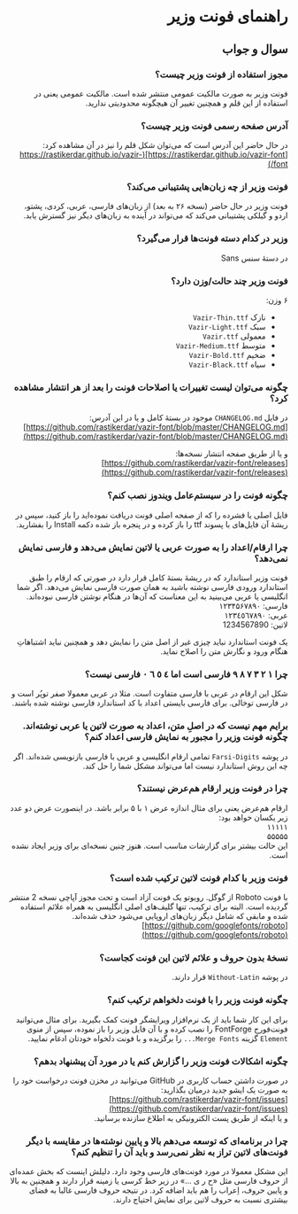 <div dir="rtl">

# راهنمای فونت وزیر

## سوال و جواب

### مجوز استفاده از فونت وزیر چیست؟

فونت وزیر به صورت مالکیت عمومی منتشر شده است. مالکیت عمومی یعنی در استفاده از این قلم و همچنین تغییر آن هیچگونه محدودیتی ندارید.

### آدرس صفحه رسمی فونت وزیر چیست؟

در حال حاضر این آدرس است که می‌توان شکل قلم را نیز در آن مشاهده کرد:  
[https://rastikerdar.github.io/vazir-font](https://rastikerdar.github.io/vazir-font/)

### فونت وزیر از چه زبان‌هایی پشتیبانی می‌کند؟

فونت وزیر در حال حاضر (نسخه ۲۶ به بعد) از زبان‌های فارسی، عربی، کردی، پشتو، اردو و گیلکی پشتیبانی می‌کند که می‌تواند در آینده به زبان‌های دیگر نیز گسترش یابد.

### وزیر در کدام دسته فونت‌ها قرار می‌گیرد؟

در دستهٔ سنس Sans

### فونت وزیر چند حالت/وزن دارد؟

۶ وزن:

- نازک `Vazir-Thin.ttf`
- سبک `Vazir-Light.ttf`
- معمولی `Vazir.ttf`
- متوسط `Vazir-Medium.ttf`
- ضخیم `Vazir-Bold.ttf`
- سیاه `Vazir-Black.ttf`

### چگونه می‌توان لیست تغییرات یا اصلاحات فونت را بعد از هر انتشار مشاهده کرد؟

در فایل ‍`CHANGELOG.md` موجود در بستهٔ کامل و یا در این آدرس:  
[https://github.com/rastikerdar/vazir-font/blob/master/CHANGELOG.md](https://github.com/rastikerdar/vazir-font/blob/master/CHANGELOG.md)

و یا از طریق صفحه انتشار نسخه‌ها:  
[https://github.com/rastikerdar/vazir-font/releases](https://github.com/rastikerdar/vazir-font/releases)

### چگونه فونت را در سیستم‌عامل ویندوز نصب کنم؟

فایل اصلی یا فشرده را که از صفحه اصلی فونت دریافت نموده‌اید را باز کنید، سپس در ریشهٔ آن فایل‌های با پسوند ttf را باز کرده و در پنجره باز شده دکمه Install را بفشارید.

### چرا ارقام/اعداد را به صورت عربی یا لاتین نمایش می‌دهد و فارسی نمایش نمی‌دهد؟

فونت وزیر استاندارد که در ریشهٔ بستهٔ کامل قرار دارد در صورتی که ارقام را طبق استاندارد ورودی فارسی نوشته باشید به همان صورت فارسی نمایش می‌دهد. اگر شما انگلیسی یا عربی می‌بینید به این معناست که آن‌ها در هنگام نوشتن فارسی نبوده‌اند.  
فارسی: ۱۲۳۴۵۶۷۸۹۰  
عربی: ١٢٣٤٥٦٧٨٩٠  
لاتین: 1234567890  

یک فونت استاندارد نباید چیزی غیر از اصل متن را نمایش دهد و همچنین نباید اشتباهاتِ هنگام ورود و نگارش متن را اصلاح نماید.

### چرا ۱ ۲ ۳ ۷ ۸ ۹ فارسی است اما ٤ ٥ ٦ ٠ فارسی نیست؟

شکل این ارقام در عربی با فارسی متفاوت است. مثلا در عربی معمولا صفر توپُر است و در فارسی توخالی. برای فارسی بایستی اعداد با کد استاندارد فارسی نوشته شده باشند.

### برایم مهم نیست که در اصلِ متن، اعداد به صورت لاتین یا عربی نوشته‌اند. چگونه فونت وزیر را مجبور به نمایش فارسی اعداد کنم؟

در پوشه `Farsi-Digits` تمامی ارقام انگلیسی و عربی با فارسی بازنویسی شده‌اند. اگر چه این روش استاندارد نیست اما می‌تواند مشکل شما را حل کند.

### چرا در فونت وزیر ارقام هم‌عرض نیستند؟

ارقام هم‌عرض یعنی برای مثال اندازه عرض ۱ با ۵ برابر باشد. در اینصورت عرض دو عدد زیر یکسان خواهد بود:  
۱۱۱۱۱  
۵۵۵۵۵  
این حالت بیشتر برای گزارشات مناسب است. هنوز چنین نسخه‌ای برای وزیر ایجاد نشده است.

### فونت وزیر با کدام فونت لاتین ترکیب شده است؟

با فونت Roboto از گوگل. روبوتو یک فونت آزاد است و تحت مجوز آپاچی نسخه 2 منتشر گردیده است. البته برای ترکیب، تنها گلیف‌های اصلی انگلیسی به همراه علائم استفاده شده و مابقی که شامل دیگر زبان‌های اروپایی می‌شود حذف شده‌اند.  
[https://github.com/googlefonts/roboto](https://github.com/googlefonts/roboto)

### نسخهٔ بدون حروف و علائم لاتین این فونت کجاست؟

در پوشه `Without-Latin` قرار دارند.

### چگونه فونت وزیر را با فونت دلخواهم ترکیب کنم؟

برای این کار شما باید از یک نرم‌افزار ویرایشگر فونت کمک بگیرید. برای مثال می‌توانید فونت‌فورج FontForge را نصب کرده و با آن فایل وزیر را باز نموده، سپس از منوی `Element` گزینه `Merge Fonts...` را برگزیده و با فونت دلخواه خودتان ادغام نمایید.

### چگونه اشکالات فونت وزیر را گزارش کنم یا در مورد آن پیشنهاد بدهم؟

در صورت داشتن حساب کاربری در GitHub می‌توانید در مخزن فونت درخواست خود را به صورت یک ایشو جدید درمیان بگذارید:  
[https://github.com/rastikerdar/vazir-font/issues](https://github.com/rastikerdar/vazir-font/issues)  
و یا اینکه از طریق پست الکترونیکی به اطلاع سازنده برسانید.

### چرا در برنامه‌ای که توسعه می‌دهم بالا و پایین نوشته‌ها در مقایسه با دیگر فونت‌های لاتین تراز به نظر نمی‌رسد و باید آن را تنظیم کنم؟

این مشکل معمولا در مورد فونت‌های فارسی وجود دارد. دلیلش اینست که بخش عمده‌ای از حروف فارسی مثل «ح ر ی ...» در زیر خط کرسی یا زمینه قرار دارند و همچنین به بالا و پایین حروف، اِعراب را هم باید اضافه کرد. در نتیجه حروف فارسی غالبا به فضای بیشتری نسبت به حروف لاتین برای نمایش احتیاج دارند.

</div>
